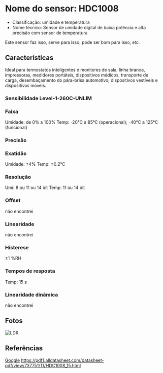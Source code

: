 # Nome do sensor: HDC1008

- Classificação: umidade e temperatura
- Nome técnico: Sensor de umidade digital de baixa potência e alta precisão com sensor de temperatura

Este sensor faz isso, serve para isso, pode ser bom para isso, etc.

## Características
Ideal para termostatos inteligentes e monitores de sala, linha branca, impressoras, medidores portáteis, dispositivos médicos, transporte de carga, desembaçamento do pára-brisa automotivo, dispositivos vestíveis e dispositivos móveis.

### Sensibilidade Level-1-260C-UNLIM

### Faixa
Umidade: de 0% a 100%
Temp: -20°C a 85°C (operacional); -40°C a 125°C (funcional)

### Precisão


### Exatidão
Umidade: ±4% 
Temp: ±0.2°C

### Resolução
Umi: 8 ou 11 ou 14 bit
Temp: 11 ou 14 bit

### Offset
não encontrei

### Linearidade
não encontrei

### Histerese
±1 %RH

### Tempos de resposta
Temp: 15 s

### Linearidade dinâmica
não encontrei

## Fotos

![LDR](imgs/ldr.jpeg)

## Referências

[Google](http://google.com)
https://pdf1.alldatasheet.com/datasheet-pdf/view/737751/TI/HDC1008_15.html
